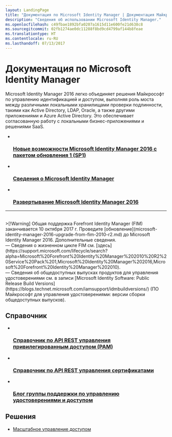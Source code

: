 ```yaml
---
layout: LandingPage
title: "Документация по Microsoft Identity Manager | Документация Майкрософт"
description: "Сведения об использовании Microsoft Identity Manager."
ms.openlocfilehash: c49fbae1892bfa0207a1615d11e600fe21d638c8
ms.sourcegitcommit: 02fb1274ae0dc11288f8bd9cd4799af144b8feae
ms.translationtype: HT
ms.contentlocale: ru-RU
ms.lasthandoff: 07/13/2017
---
```

# Документация по Microsoft Identity Manager
<a id="microsoft-identity-manager-documentation" class="xliff"></a>

Microsoft Identity Manager 2016 легко объединяет решения Майкрософт по управлению идентификацией и доступом, выполняя роль моста между различными локальными хранилищами проверки подлинности, такими как Active Directory, LDAP, Oracle, а также другими приложениями и Azure Active Directory. Это обеспечивает согласованную работу с локальными бизнес-приложениями и решениями SaaS.

<ul class="panelContent cardsFTitle">
    <li>
        <a href="/microsoft-identity-manager/microsoft-identity-manager-2016-sp1-release-notes">
        <div class="cardSize">
            <div class="cardPadding">
                <div class="card">
                    <div class="cardImageOuter">
                        <div class="cardImage">
                            <img src="/media/common/i_whats-new.svg" alt="" />
                        </div>
                    </div>
                    <div class="cardText">
                        <h3>Новые возможности Microsoft Identity Manager 2016 с пакетом обновления 1 (SP1)</h3>
                    </div>
                </div>
            </div>
        </div>
        </a>
    </li>
    <li>
        <a href="/microsoft-identity-manager/microsoft-identity-manager-2016">
        <div class="cardSize">
            <div class="cardPadding">
                <div class="card">
                    <div class="cardImageOuter">
                        <div class="cardImage">
                            <img src="/media/common/i_learn-about.svg" alt="" />
                        </div>
                    </div>
                    <div class="cardText">
                        <h3>Сведения о Microsoft Identity Manager</h3>                    </div>
                </div>
            </div>
        </div>
        </a>
    </li>
    <li>
        <a href="/microsoft-identity-manager/microsoft-identity-manager-deploy">
        <div class="cardSize">
            <div class="cardPadding">
                <div class="card">
                    <div class="cardImageOuter">
                        <div class="cardImage">
                            <img src="/media/common/deploy.svg" alt="" />
                        </div>
                    </div>
                    <div class="cardText">
                        <h3>Развертывание Microsoft Identity Manager 2016</h3>
                    </div>
                </div>
            </div>
        </div>
        </a>
    </li>
</ul>

---
<br>
>[!Warning]
Общая поддержка Forefront Identity Manager (FIM) заканчивается 10 октября 2017 г. Проведите [обновление](microsoft-identity-manager-2016-upgrade-from-fim-2010-r2.md) до Microsoft Identity Manager 2016. Дополнительные сведения. </br>  — Сведения о жизненном цикле FIM см. [здесь](https://support.microsoft.com/lifecycle/search?alpha=Microsoft%20Forefront%20Identity%20Manager%202010%20R2%20Service%20Pack%201,Microsoft%20Identity%20Manager%202016,Microsoft%20Forefront%20Identity%20Manager%202010). </br> — Сведения об общедоступных выпусках продуктов для управления удостоверениями см. в записи [Microsoft Identity Software: Public Release Build Versions](https://blogs.technet.microsoft.com/iamsupport/idmbuildversions/) (ПО Майкрософт для управления удостоверениями: версии сборки общедоступных выпусков).

<h2>Справочник</h2>
<ul class="panelContent cardsFTitle">
    <li>
        <a href="/microsoft-identity-manager/reference/privileged-access-management-rest-api-reference">
        <div class="cardSize">
            <div class="cardPadding">
                <div class="card">
                    <div class="cardImageOuter">
                        <div class="cardImage">
                            <img src="/media/common/i_reference.svg" alt="" />
                        </div>
                    </div>
                    <div class="cardText">
                        <h3>Справочник по API REST управления привилегированным доступом (PAM)</h3>
                    </div>
                </div>
            </div>
        </div>
        </a>
    </li>
        <li>
        <a href="/microsoft-identity-manager/reference/certificate-management-rest-api-reference">
        <div class="cardSize">
            <div class="cardPadding">
                <div class="card">
                    <div class="cardImageOuter">
                        <div class="cardImage">
                            <img src="/media/common/i_reference.svg" alt="" />
                        </div>
                    </div>
                    <div class="cardText">
                        <h3>Справочник по API REST управления сертификатами</h3>
                    </div>
                </div>
            </div>
        </div>
        </a>
    </li>
    <li>
        <a href="https://blogs.technet.microsoft.com/iamsupport/">
        <div class="cardSize">
            <div class="cardPadding">
                <div class="card">
                    <div class="cardImageOuter">
                        <div class="cardImage">
                            <img src="/media/common/i_blog.svg" alt="" />
                        </div>
                    </div>
                    <div class="cardText">
                        <h3>Блог группы поддержки по управлению удостоверениями и доступом</h3>
                    </div>
                </div>
            </div>
        </div>
        </a>
    </li>
</ul>

<h2>Решения</h2>
<ul class="panelContent cardsW">
    <li>
        <div class="cardSize">
            <div class="cardPadding">
                <div class="card">
                    <div class="cardText">
                        <p><a href="/enterprise-mobility-security/solutions/manage-access-at-scale">Масштабное управление доступом</a></p>
                    </div>
                </div>
            </div>
        </div>
    </li>
</ul>
